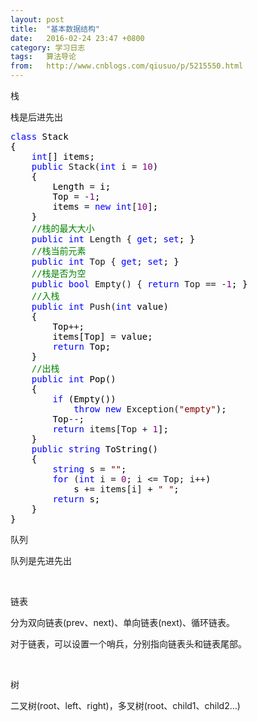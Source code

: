 ```yaml
---
layout: post
title:  "基本数据结构"
date:   2016-02-24 23:47 +0800
category: 学习日志
tags:   算法导论
from:   http://www.cnblogs.com/qiusuo/p/5215550.html
---
```

<p>栈</p>
<p>栈是后进先出</p>
<div class="cnblogs_code">
<pre><span style="color: #0000ff;">class</span><span style="color: #000000;"> Stack
{
    </span><span style="color: #0000ff;">int</span><span style="color: #000000;">[] items;
    </span><span style="color: #0000ff;">public</span> Stack(<span style="color: #0000ff;">int</span> i = <span style="color: #800080;">10</span><span style="color: #000000;">)
    {
        Length </span>=<span style="color: #000000;"> i;
        Top </span>= -<span style="color: #800080;">1</span><span style="color: #000000;">;
        items </span>= <span style="color: #0000ff;">new</span> <span style="color: #0000ff;">int</span>[<span style="color: #800080;">10</span><span style="color: #000000;">];
    }
    </span><span style="color: #008000;">//</span><span style="color: #008000;">栈的最大大小</span>
    <span style="color: #0000ff;">public</span> <span style="color: #0000ff;">int</span> Length { <span style="color: #0000ff;">get</span>; <span style="color: #0000ff;">set</span><span style="color: #000000;">; }
    </span><span style="color: #008000;">//</span><span style="color: #008000;">栈当前元素</span>
    <span style="color: #0000ff;">public</span> <span style="color: #0000ff;">int</span> Top { <span style="color: #0000ff;">get</span>; <span style="color: #0000ff;">set</span><span style="color: #000000;">; }
    </span><span style="color: #008000;">//</span><span style="color: #008000;">栈是否为空</span>
    <span style="color: #0000ff;">public</span> <span style="color: #0000ff;">bool</span> Empty() { <span style="color: #0000ff;">return</span> Top == -<span style="color: #800080;">1</span><span style="color: #000000;">; }
    </span><span style="color: #008000;">//</span><span style="color: #008000;">入栈</span>
    <span style="color: #0000ff;">public</span> <span style="color: #0000ff;">int</span> Push(<span style="color: #0000ff;">int</span><span style="color: #000000;"> value)
    {
        Top</span>++<span style="color: #000000;">;
        items[Top] </span>=<span style="color: #000000;"> value;
        </span><span style="color: #0000ff;">return</span><span style="color: #000000;"> Top;
    }
    </span><span style="color: #008000;">//</span><span style="color: #008000;">出栈</span>
    <span style="color: #0000ff;">public</span> <span style="color: #0000ff;">int</span><span style="color: #000000;"> Pop()
    {
        </span><span style="color: #0000ff;">if</span><span style="color: #000000;"> (Empty())
            </span><span style="color: #0000ff;">throw</span> <span style="color: #0000ff;">new</span> Exception(<span style="color: #800000;">"</span><span style="color: #800000;">empty</span><span style="color: #800000;">"</span><span style="color: #000000;">);
        Top</span>--<span style="color: #000000;">;
        </span><span style="color: #0000ff;">return</span> items[Top + <span style="color: #800080;">1</span><span style="color: #000000;">];
    }
    </span><span style="color: #0000ff;">public</span> <span style="color: #0000ff;">string</span><span style="color: #000000;"> ToString()
    {
        </span><span style="color: #0000ff;">string</span> s = <span style="color: #800000;">""</span><span style="color: #000000;">;
        </span><span style="color: #0000ff;">for</span> (<span style="color: #0000ff;">int</span> i = <span style="color: #800080;">0</span>; i &lt;= Top; i++<span style="color: #000000;">)
            s </span>+= items[i] + <span style="color: #800000;">"</span> <span style="color: #800000;">"</span><span style="color: #000000;">;
        </span><span style="color: #0000ff;">return</span><span style="color: #000000;"> s;
    }
}</span></pre>
</div>
<p>队列</p>
<p>队列是先进先出</p>
<p>&nbsp;</p>
<p>链表</p>
<p>分为双向链表(prev、next)、单向链表(next)、循环链表。</p>
<p>对于链表，可以设置一个哨兵，分别指向链表头和链表尾部。</p>
<p>&nbsp;</p>
<p>树</p>
<p>二叉树(root、left、right)，多叉树(root、child1、child2...)</p>
<p>&nbsp;</p>
